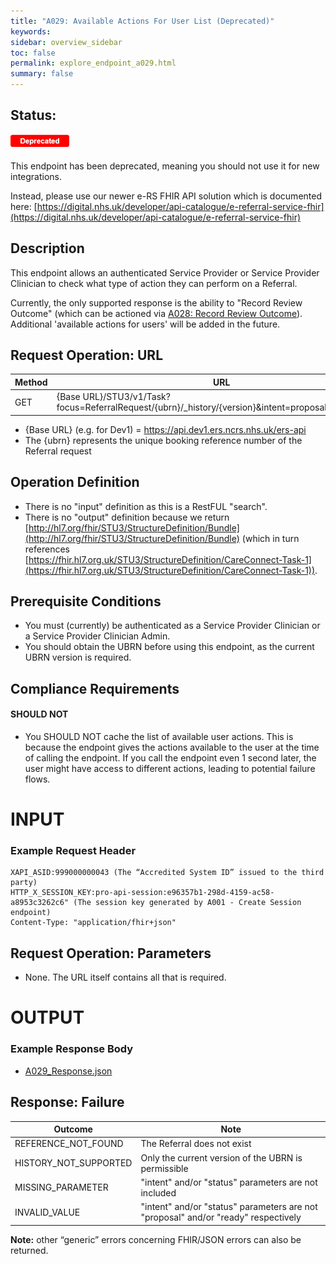 ```yaml
---
title: "A029: Available Actions For User List (Deprecated)"
keywords:  
sidebar: overview_sidebar
toc: false
permalink: explore_endpoint_a029.html
summary: false
---
```


## Status:

![Deprecated](images/icons/api_deprecated.png)

This endpoint has been deprecated, meaning you should not use it for new integrations.

Instead, please use our newer e-RS FHIR API solution which is documented here:
[https://digital.nhs.uk/developer/api-catalogue/e-referral-service-fhir](https://digital.nhs.uk/developer/api-catalogue/e-referral-service-fhir)

## Description
This endpoint allows an authenticated Service Provider or Service Provider Clinician to check what type of action they can perform on a Referral.

Currently, the only supported response is the ability to "Record Review Outcome" (which can be actioned via [A028: Record Review Outcome](https://developer.nhs.uk/apis/e-Referrals/explore_endpoint_a028.html)). Additional 'available actions for users' will be added in the future.

## Request Operation: URL

| Method       | URL | Authentication |
| -------------| --- | ---------------- |
| GET | {Base URL}/STU3/v1/Task?focus=ReferralRequest/{ubrn}/_history/{version}&intent=proposal&status=ready | Session Token [(Details)](develop_business_flow_bf001.html) |

- {Base URL} (e.g. for Dev1) = https://api.dev1.ers.ncrs.nhs.uk/ers-api
- The {ubrn} represents the unique booking reference number of the Referral request


## Operation Definition

- There is no "input" definition as this is a RestFUL "search".
- There is no "output" definition because we return [http://hl7.org/fhir/STU3/StructureDefinition/Bundle](http://hl7.org/fhir/STU3/StructureDefinition/Bundle) (which in turn references [https://fhir.hl7.org.uk/STU3/StructureDefinition/CareConnect-Task-1](https://fhir.hl7.org.uk/STU3/StructureDefinition/CareConnect-Task-1)).



## Prerequisite Conditions
- You must (currently) be authenticated as a Service Provider Clinician or a Service Provider Clinician Admin.
- You should obtain the UBRN before using this endpoint, as the current UBRN version is required.


## Compliance Requirements
#### SHOULD NOT

- You SHOULD NOT cache the list of available user actions. This is because the endpoint gives the actions available to the user at the time of calling the endpoint. If you call the endpoint even 1 second later, the user might have access to different actions, leading to potential failure flows.

# INPUT

### Example Request Header
```http
XAPI_ASID:999000000043 (The “Accredited System ID” issued to the third party)
HTTP_X_SESSION_KEY:pro-api-session:e96357b1-298d-4159-ac58-a8953c3262c6" (The session key generated by A001 - Create Session endpoint)
Content-Type: "application/fhir+json"
```

## Request Operation: Parameters

- None. The URL itself contains all that is required.


# OUTPUT
### Example Response Body
- [A029_Response.json](downloads/json/A029_Response.json)  

## Response: Failure

| Outcome | Note |
| ---------- | -------------------------------- |
| REFERENCE_NOT_FOUND | The Referral does not exist |
| HISTORY_NOT_SUPPORTED | Only the current version of the UBRN is permissible |
| MISSING_PARAMETER | "intent" and/or "status" parameters are not included |
| INVALID_VALUE | "intent" and/or "status" parameters are not "proposal" and/or "ready" respectively |


**Note:** other “generic” errors concerning FHIR/JSON errors can also be returned.
